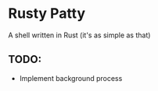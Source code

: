 # Rusty Patty

A shell written in Rust (it's as simple as that)

## TODO:
- Implement background process
